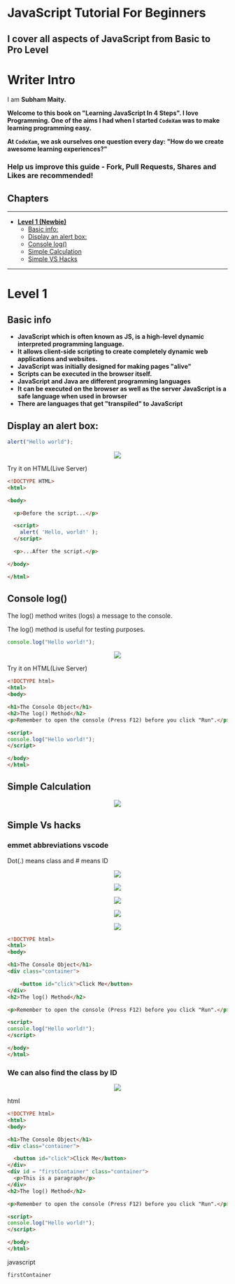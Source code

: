 # JavaScript Tutorial For Beginners
## I cover all aspects of JavaScript from Basic to Pro Level
# Writer Intro
I am **Subham Maity.**

**Welcome to this book on "Learning JavaScript In 4 Steps".
I love Programming. One of the aims I had when I started ```CodeXam``` was to make learning programming easy.**

**At ```CodeXam```, we ask ourselves one question every day: "How do we create awesome learning experiences?"**

### Help us improve this guide - Fork, Pull Requests, Shares and Likes are recommended!
## Chapters
*******
* [**Level 1 (Newbie)**](#level-1)
  * [Basic info:](#basic-info) 
  * [Display an alert box:](#display-an-alert-box)
  * [Console log()](#console-log)
  * [Simple Calculation](#simple-calculation) 
  * [Simple VS Hacks](#simple-vs-hacks)

***********




# Level 1 

## Basic info

- **JavaScript which is often known as JS, is a high-level dynamic interpreted programming language.**
- **It allows client-side scripting to create completely dynamic web applications and websites.**
- **JavaScript was initially designed for making pages "alive"**
- **Scripts can be executed in the browser itself.**
- **JavaScript and Java are different programming languages**
- **It can be executed on the browser as well as the server**
  **JavaScript is a safe language when used in browser**
- **There are languages that get "transpiled" to JavaScript**




## Display an alert box:

```javascript
alert("Hello world");
```

<p align="center">
        <img src="https://github.com/Subham-Maity/javascript-tutorial-/blob/master/Image(ignore)/1.png?raw=true"/>
        </p>
Try it on HTML(Live Server)


```html
<!DOCTYPE HTML>
<html>

<body>

  <p>Before the script...</p>

  <script>
    alert( 'Hello, world!' );
  </script>

  <p>...After the script.</p>

</body>

</html>
```
## Console log()
The log() method writes (logs) a message to the console.

The log() method is useful for testing purposes.

```javascript
console.log("Hello world!");
```

<p align="center">
        <img src="https://github.com/Subham-Maity/javascript-tutorial-/blob/master/Image(ignore)/2.png?raw=true"/>
        </p>
Try it on HTML(Live Server)


```html
<!DOCTYPE html>
<html>
<body>

<h1>The Console Object</h1>
<h2>The log() Method</h2>
<p>Remember to open the console (Press F12) before you click "Run".</p>

<script>
console.log("Hello world!");
</script>

</body>
</html>

```

## Simple Calculation

<p align="center">
        <img src="https://github.com/Subham-Maity/javascript-tutorial-/blob/master/Image(ignore)/3.png?raw=true"/>
        </p>


## Simple Vs hacks 

### emmet abbreviations vscode
Dot(.) means class and # means ID
<p align="center">
        <img src="https://github.com/Subham-Maity/javascript-tutorial-/blob/master/Image(ignore)/4.png?raw=true"/>
        </p>

<p align="center">
        <img src="https://github.com/Subham-Maity/javascript-tutorial-/blob/master/Image(ignore)/5.png?raw=true"/>
        </p>

<p align="center">
        <img src="https://github.com/Subham-Maity/javascript-tutorial-/blob/master/Image(ignore)/6.png?raw=true"/>
        </p>

<p align="center">
        <img src="https://github.com/Subham-Maity/javascript-tutorial-/blob/master/Image(ignore)/7.png?raw=true"/>
        </p>

<p align="center">
        <img src="https://github.com/Subham-Maity/javascript-tutorial-/blob/master/Image(ignore)/8.png?raw=true"/>
        </p>

```html
<!DOCTYPE html>
<html>
<body>

<h1>The Console Object</h1>
<div class="container">

    <button id="click">Click Me</button>
</div>
<h2>The log() Method</h2>

<p>Remember to open the console (Press F12) before you click "Run".</p>

<script>
console.log("Hello world!");
</script>

</body>
</html>

```

### We can also find the class by ID 

<p align="center">
        <img src="https://github.com/Subham-Maity/javascript-tutorial-/blob/master/Image(ignore)/9.png?raw=true"/>
        </p>
html

```html
<!DOCTYPE html>
<html>
<body>

<h1>The Console Object</h1>
<div class="container">

  <button id="click">Click Me</button>
</div>
<div id = "firstContainer" class="container">
  <p>This is a paragraph</p>
</div>
<h2>The log() Method</h2>

<p>Remember to open the console (Press F12) before you click "Run".</p>

<script>
console.log("Hello world!");
</script>

</body>
</html>


```
javascript

```javascript
firstContainer
```
